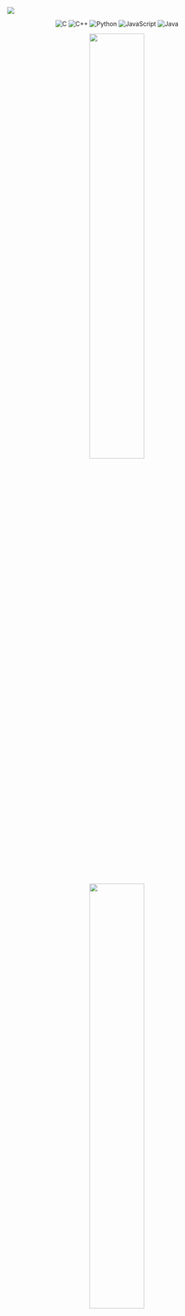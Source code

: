 
<!--trap-->
<a href="https://www.youtube.com/watch?v=dQw4w9WgXcQ"><img src="https://user-images.githubusercontent.com/73097560/115834477-dbab4500-a447-11eb-908a-139a6edaec5c.gif"></a>

<div align="center">
  
  ![C](https://img.shields.io/badge/-C-000?&logo=C)
  ![C++](https://img.shields.io/badge/-C++-000?&logo=c%2b%2b&logoColor=00599C)
  ![Python](https://img.shields.io/badge/-Python-000?&logo=Python)
  ![JavaScript](https://img.shields.io/badge/-JavaScript-000?&logo=JavaScript)
  ![Java](https://img.shields.io/badge/-Java-000?&logo=Java&logoColor=007396)
  
 </div>

<p align="center">
  <img height="50%" width="auto" src ="https://github-readme-stats.vercel.app/api?username=ssa1monn&show_icons=true&count_private=true&theme=github_dark&hide_border=true">
  <img height="50%" width="auto" src ="https://github-readme-stats.vercel.app/api/top-langs/?username=ssa1monn&layout=default&theme=github_dark&hide=html&hide_border=true&card_width=330">
  <img src="https://activity-graph.herokuapp.com/graph?username=ssa1monn&theme=react-dark&hide_border=true&hide_title=true" width="75%">
  </p>

<!--trap-->
<a href="https://www.youtube.com/watch?v=dQw4w9WgXcQ"><img src="https://user-images.githubusercontent.com/73097560/115834477-dbab4500-a447-11eb-908a-139a6edaec5c.gif"></a>
